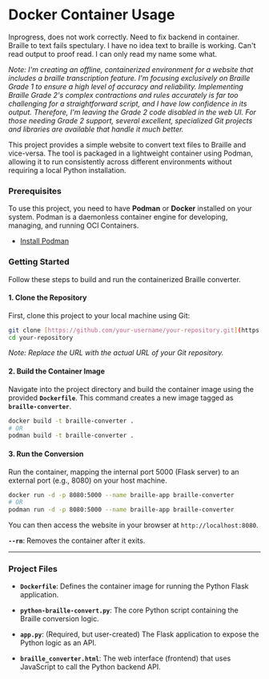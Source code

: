 
# Docker Container Usage 

Inprogress, does not work correctly. Need to fix backend in container. Braille to text fails spectulary. I have no idea text to braille is working. Can't read output to proof read. I can only read my name some what.

_Note: I'm creating an offline, containerized environment for a website that includes a braille transcription feature. I'm focusing exclusively on Braille Grade 1 to ensure a high level of accuracy and reliability. Implementing Braille Grade 2's complex contractions and rules accurately is far too challenging for a straightforward script, and I have low confidence in its output. Therefore, I'm leaving the Grade 2 code disabled in the web UI. For those needing Grade 2 support, several excellent, specialized Git projects and libraries are available that handle it much better._  

This project provides a simple website to convert text files to Braille and vice-versa. The tool is packaged in a lightweight container using Podman, allowing it to run consistently across different environments without requiring a local Python installation.

### Prerequisites

To use this project, you need to have **Podman** or **Docker** installed on your system. Podman is a daemonless container engine for developing, managing, and running OCI Containers.

* [Install Podman](https://podman.io/getting-started/installation)

### Getting Started

Follow these steps to build and run the containerized Braille converter.

#### 1. Clone the Repository

First, clone this project to your local machine using Git:

```bash
git clone [https://github.com/your-username/your-repository.git](https://github.com/your-username/your-repository.git)
cd your-repository
```

_Note: Replace the URL with the actual URL of your Git repository._

####  2. Build the Container Image
Navigate into the project directory and build the container image using the provided **`Dockerfile`**. This command creates a new image tagged as **`braille-converter`**.

```bash
docker build -t braille-converter .
# OR
podman build -t braille-converter .
```
#### 3. Run the Conversion
Run the container, mapping the internal port 5000 (Flask server) to an external port (e.g., 8080) on your host machine.

```bash
docker run -d -p 8080:5000 --name braille-app braille-converter
# OR
podman run -d -p 8080:5000 --name braille-app braille-converter
```

You can then access the website in your browser at `http://localhost:8080`.

**`--rm`**: Removes the container after it exits.

---

### Project Files
+ **`Dockerfile`**: Defines the container image for running the Python Flask application.

+ **`python-braille-convert.py`**: The core Python script containing the Braille conversion logic.

+ **`app.py`**: (Required, but user-created) The Flask application to expose the Python logic as an API.    

+ **`braille_converter.html`**:  The web interface (frontend) that uses JavaScript to call the Python backend API.

